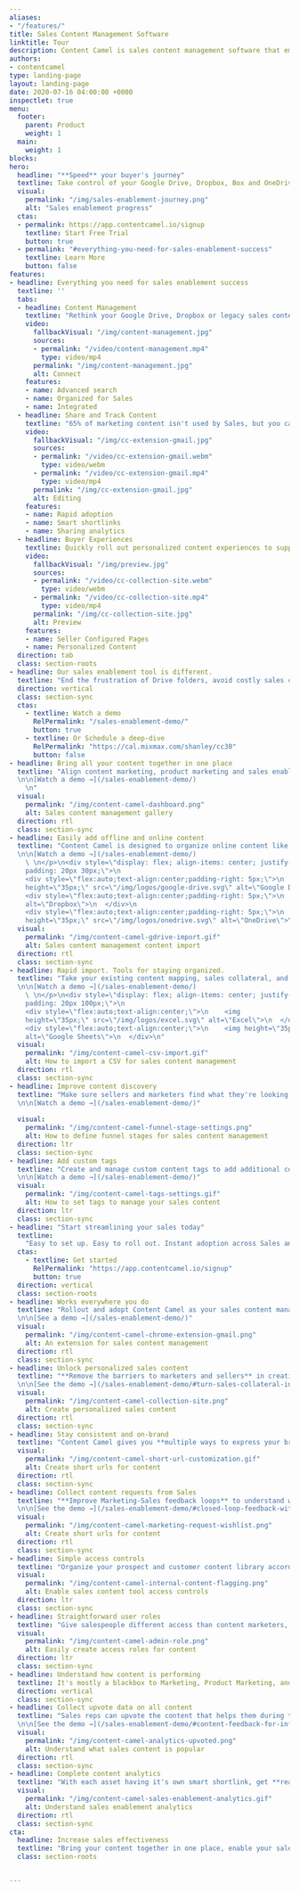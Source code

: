 ```yaml
---
aliases:
- "/features/"
title: Sales Content Management Software
linktitle: Tour
description: Content Camel is sales content management software that empowers sales reps with the right content to increase conversions to Closed Won. Take a Tour!
authors:
- contentcamel
type: landing-page
layout: landing-page
date: 2020-07-16 04:00:00 +0000
inspectlet: true
menu:
  footer:
    parent: Product
    weight: 1
  main:
    weight: 1
blocks: 
hero:
  headline: "**Speed** your buyer's journey"
  textline: Take control of your Google Drive, Dropbox, Box and OneDrive marketing and sales content. [Learn More](#everything-you-need-for-sales-enablement-success)
  visual:
    permalink: "/img/sales-enablement-journey.png"
    alt: "Sales enablement progress"
  ctas:
  - permalink: https://app.contentcamel.io/signup
    textline: Start Free Trial
    button: true
  - permalink: "#everything-you-need-for-sales-enablement-success"
    textline: Learn More
    button: false
features:
- headline: Everything you need for sales enablement success
  textline: ''
  tabs:
  - headline: Content Management
    textline: "Rethink your Google Drive, Dropbox or legacy sales content portal with easy to rollout and easy to adopt marketing and sales content management tools. Organize marketing collateral for sales success by setting funnel stages, content types, and tags.\n"
    video:
      fallbackVisual: "/img/content-management.jpg"
      sources:
      - permalink: "/video/content-management.mp4"
        type: video/mp4
      permalink: "/img/content-management.jpg"
      alt: Connect
    features:
    - name: Advanced search
    - name: Organized for Sales
    - name: Integrated
  - headline: Share and Track Content
    textline: "65% of marketing content isn't used by Sales, but you can avoid that with automatic short links, our sales content management Chrome extension, and intelligent search to deliver the right content at the right time to close more deals.      \n"
    video:
      fallbackVisual: "/img/cc-extension-gmail.jpg"
      sources:
      - permalink: "/video/cc-extension-gmail.webm"
        type: video/webm
      - permalink: "/video/cc-extension-gmail.mp4"
        type: video/mp4
      permalink: "/img/cc-extension-gmail.jpg"
      alt: Editing
    features:
    - name: Rapid adoption
    - name: Smart shortlinks
    - name: Sharing analytics
  - headline: Buyer Experiences
    textline: Quickly roll out personalized content experiences to support prospect and customer campaigns. Reduce your sales cycle by enabling buyer self-service. Drive more sales conversations with curated marketing collateral that enables sales to shared custom pages and track engagement in real time. 
    video:
      fallbackVisual: "/img/preview.jpg"
      sources:
      - permalink: "/video/cc-collection-site.webm"
        type: video/webm
      - permalink: "/video/cc-collection-site.mp4"
        type: video/mp4
      permalink: "/img/cc-collection-site.jpg"
      alt: Preview
    features:
    - name: Seller Configured Pages
    - name: Personalized Content
  direction: tab
  class: section-roots
- headline: Our sales enablement tool is different.
  textline: "End the frustration of Drive folders, avoid costly sales content management tools, and get organized for sales success. \n\n You'll see the results with **accelerated pipeline** and **higher buyer engagement**."
  direction: vertical
  class: section-sync
  ctas:
    - textline: Watch a demo
      RelPermalink: "/sales-enablement-demo/"
      button: true
    - textline: Or Schedule a deep-dive
      RelPermalink: "https://cal.mixmax.com/shanley/cc30"
      button: false
- headline: Bring all your content together in one place
  textline: "Align content marketing, product marketing and sales enablement by bringing all their assets together inside Content Camel. \n \nGive sales reps the eBooks, datasheets, white papers, blog posts, and videos they need to serve buyers and close deals faster.
  \n\n[Watch a demo →](/sales-enablement-demo/)
    \n"
  visual:
    permalink: "/img/content-camel-dashboard.png"
    alt: Sales content management gallery
  direction: rtl
  class: section-sync
- headline: Easily add offline and online content
  textline: "Content Camel is designed to organize online content like blog posts and offline content like PDFs and spreadsheets. \n \nPick up where Google Drive, Box, Dropbox leave off by helping your sales organizations take advantage of top performing blog posts, industry articles, and marketing collateral organized by funnel stage and content type. \n \nBulk import or add assets individually from Google Drive, URLs, or via direct upload.
  \n\n[Watch a demo →](/sales-enablement-demo/)
    \ \n</p>\n<div style=\"display: flex; align-items: center; justify-content: space-between;
    padding: 20px 30px;\">\n  
    <div style=\"flex:auto;text-align:center;padding-right: 5px;\">\n    <img
    height=\"35px;\" src=\"/img/logos/google-drive.svg\" alt=\"Google Drive\">\n  </div>\n  
    <div style=\"flex:auto;text-align:center;padding-right: 5px;\">\n    <img height=\"35px;\" src=\"/img/logos/dropbox.svg\"
    alt=\"Dropbox\">\n  </div>\n  
    <div style=\"flex:auto;text-align:center;padding-right: 5px;\">\n    <img
    height=\"35px;\" src=\"/img/logos/onedrive.svg\" alt=\"OneDrive\">\n  </div>\n</div><p>\n"
  visual:
    permalink: "/img/content-camel-gdrive-import.gif"
    alt: Sales content management content import
  direction: rtl
  class: section-sync
- headline: Rapid import. Tools for staying organized.
  textline: "Take your existing content mapping, sales collateral, and marketing collateral inventory spreadsheets and upload all assets into Content Camel together. \n\nOrganize assets with content funnel stages, content types, and content tags. 
  \n\n[Watch a demo →](/sales-enablement-demo/)
    \ \n</p>\n<div style=\"display: flex; align-items: center; justify-content: space-between;
    padding: 20px 100px;\">\n  
    <div style=\"flex:auto;text-align:center;\">\n    <img
    height=\"35px;\" src=\"/img/logos/excel.svg\" alt=\"Excel\">\n  </div>\n  
    <div style=\"flex:auto;text-align:center;\">\n    <img height=\"35px;\" src=\"/img/logos/google-sheets.svg\"
    alt=\"Google Sheets\">\n  </div>\n"
  visual:
    permalink: "/img/content-camel-csv-import.gif"
    alt: How to import a CSV for sales content management
  direction: rtl
  class: section-sync
- headline: Improve content discovery
  textline: "Make sure sellers and marketers find what they're looking for every time by easily mapping your content to funnel stages, content types (like eBooks, battlecards, blog posts), and tags. \n\n By assigning funnel stages and asset types, you'll know what content is getting stale and what content drives the most engagement across prospects and customers.
  \n\n[Watch a demo →](/sales-enablement-demo/)"
  
  visual:
    permalink: "/img/content-camel-funnel-stage-settings.png"
    alt: How to define funnel stages for sales content management
  direction: ltr
  class: section-sync
- headline: Add custom tags
  textline: "Create and manage custom content tags to add additional context to content assets. \n\n Identify and filter assets by campaign, vertical, industry, and persona. Use tags to flag assets that need to be updated.\n\n Then, go beyond tags to add positioning statements and user-facing information for each asset as you refine your sales plays.
  \n\n[Watch a demo →](/sales-enablement-demo/)"
  visual:
    permalink: "/img/content-camel-tags-settings.gif"
    alt: How to set tags to manage your sales content
  direction: ltr
  class: section-sync
- headline: "Start streamlining your sales today"
  textline: 
    "Easy to set up. Easy to roll out. Instant adoption across Sales and Marketing. Discover how Content Camel can help you drive more value from your content and close deals faster.\n\n"
  ctas:
    - textline: Get started
      RelPermalink: "https://app.contentcamel.io/signup"
      button: true
  direction: vertical
  class: section-roots
- headline: Works everywhere you do
  textline: "Rollout and adopt Content Camel as your sales content management tool right now whether your team is 5, 50, or 500. \n\nOur Chrome extension allows your team to access all the content that admins set up and categorize. Filter by your favorites and see what's been voted up by others. \n\nMore than just the best content search, find, and sharing capabilities, our extension **improves Sales and Marketing communication** with the ability to add wished-for content.
  \n\n[See a demo →](/sales-enablement-demo/)"
  visual:
    permalink: "/img/content-camel-chrome-extension-gmail.png"
    alt: An extension for sales content management
  direction: rtl
  class: section-sync
- headline: Unlock personalized sales content
  textline: "**Remove the barriers to marketers and sellers** in creating custom, personalized pages of marketing and sales collateral with collections and sites in Content Camel. \n\nQuickly curate existing and new assets and publish as pages complete with your branded domain and style settings. \n\nThe future of Sales is **personalized content and one-to-one messaging**, and Content Camel makes it super simple to **speed your buyers' evaluation process**.
  \n\n[See the demo →](/sales-enablement-demo/#turn-sales-collateral-into-sites-that-convert)"
  visual:
    permalink: "/img/content-camel-collection-site.png"
    alt: Create personalized sales content
  direction: rtl
  class: section-sync
- headline: Stay consistent and on-brand
  textline: "Content Camel gives you **multiple ways to express your brand and stay consistent in your sales process**.\n\nConfigure custom short URLs for individual assets, [set up your own custom domain for all assets](https://learn.contentcamel.io/tutorial/how-to-set-up-a-custom-domain/), and simply set your brand colors and logo for personalize content experience pages."
  visual:
    permalink: "/img/content-camel-short-url-customization.gif"
    alt: Create short urls for content
  direction: rtl
  class: section-sync
- headline: Collect content requests from Sales
  textline: "**Improve Marketing-Sales feedback loops** to understand what's working and what's need. \n\n**Sales reps can directly requests pieces of content that will help them close deals** through the Wishlist functionality inside Content Camel. Sellers can upvote wishes to **increase signal on what's needed**, and marketers can provide feedback on what's in progress.
  \n\n[See the demo →](/sales-enablement-demo/#closed-loop-feedback-with-sales-requests)"
  visual:
    permalink: "/img/content-camel-marketing-request-wishlist.png"
    alt: Create short urls for content
  direction: rtl
  class: section-sync
- headline: Simple access controls
  textline: "Organize your prospect and customer content library according to your sales cycle and company's sales process. \n\nSome solutions are only designed for sharing content, but **Content Camel offers internal vs external content flagging**, so you can confidently add sales decks, battlecards, price lists, and other internal content that shouldn't be directly shared. \n\nKeep all your sales training and sales plays in one place -- in one solution and right next to marketing collateral critical to advancing your sales process."
  visual:
    permalink: "/img/content-camel-internal-content-flagging.png"
    alt: Enable sales content tool access controls
  direction: ltr
  class: section-sync
- headline: Straightforward user roles
  textline: "Give salespeople different access than content marketers, product marketers and sales enablement team members to control who can add assets and control branding and who has access rights. \n\nEmpowers sellers to build their own content pages for personalized selling while remaining consistent and on-brand."
  visual:
    permalink: "/img/content-camel-admin-role.png"
    alt: Easily create access roles for content
  direction: ltr
  class: section-sync
- headline: Understand how content is performing
  textline: It's mostly a blackbox to Marketing, Product Marketing, and Sales teams how their content is actually performing. Content Camel offers **realtime metrics and engagement insights**, so you can **get the most value from your content investment**.
  direction: vertical
  class: section-sync
- headline: Collect upvote data on all content
  textline: "Sales reps can upvote the content that helps them during their sales conversations, so you can double-down based on feedback. \n\nIn addition to reporting on upvotes, you can track real time stats for favorited content and also upvoted [content wishes](#collect-content-requests-from-sales).
  \n\n[See the demo →](/sales-enablement-demo/#content-feedback-for-informed-decisions)"
  visual:
    permalink: "/img/content-camel-analytics-upvoted.png"
    alt: Understand what sales content is popular
  direction: rtl
  class: section-sync
- headline: Complete content analytics
  textline: "With each asset having it's own smart shortlink, get **real time share and view metrics**. Roll up **engagement numbers by content type and funnel stage**. Quickly build your own views and **export reports** for proving the value of your sales collateral.\n\n**Understand what content needs refreshing** and perform detailed **content audits without the headaches** of outdated monster spreadsheets."
  visual:
    permalink: "/img/content-camel-sales-enablement-analytics.gif"
    alt: Understand sales enablement analytics
  direction: rtl
  class: section-sync
cta:
  headline: Increase sales effectiveness
  textline: "Bring your content together in one place, enable your sales team to have better conversations with prospects, increase Marketing-Sales communication, and prove the impact of content marketing.\n\n**Close more deals.**"
  class: section-roots


---
```

